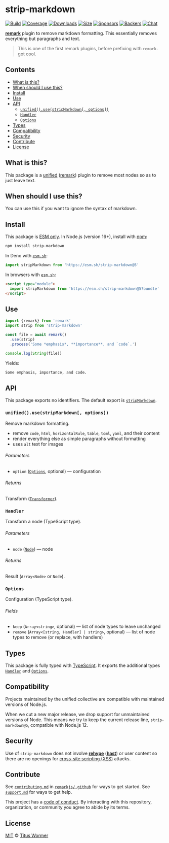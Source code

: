 # strip-markdown

[![Build][build-badge]][build]
[![Coverage][coverage-badge]][coverage]
[![Downloads][downloads-badge]][downloads]
[![Size][size-badge]][size]
[![Sponsors][sponsors-badge]][collective]
[![Backers][backers-badge]][collective]
[![Chat][chat-badge]][chat]

**[remark][]** plugin to remove markdown formatting.
This essentially removes everything but paragraphs and text.

> This is one of the first remark plugins, before prefixing with `remark-` got
> cool.

## Contents

* [What is this?](#what-is-this)
* [When should I use this?](#when-should-i-use-this)
* [Install](#install)
* [Use](#use)
* [API](#api)
  * [`unified().use(stripMarkdown[, options])`](#unifiedusestripmarkdown-options)
  * [`Handler`](#handler)
  * [`Options`](#options)
* [Types](#types)
* [Compatibility](#compatibility)
* [Security](#security)
* [Contribute](#contribute)
* [License](#license)

## What is this?

This package is a [unified][] ([remark][]) plugin to remove most nodes so as to
just leave text.

## When should I use this?

You can use this if you want to ignore the syntax of markdown.

## Install

This package is [ESM only][esm].
In Node.js (version 16+), install with [npm][]:

```sh
npm install strip-markdown
```

In Deno with [`esm.sh`][esmsh]:

```js
import stripMarkdown from 'https://esm.sh/strip-markdown@5'
```

In browsers with [`esm.sh`][esmsh]:

```html
<script type="module">
  import stripMarkdown from 'https://esm.sh/strip-markdown@5?bundle'
</script>
```

## Use

```js
import {remark} from 'remark'
import strip from 'strip-markdown'

const file = await remark()
  .use(strip)
  .process('Some *emphasis*, **importance**, and `code`.')

console.log(String(file))
```

Yields:

```txt
Some emphasis, importance, and code.
```

## API

This package exports no identifiers.
The default export is [`stripMarkdown`][api-strip-markdown].

### `unified().use(stripMarkdown[, options])`

Remove markdown formatting.

* remove `code`, `html`, `horizontalRule`, `table`, `toml`, `yaml`, and
  their content
* render everything else as simple paragraphs without formatting
* uses `alt` text for images

###### Parameters

* `option` ([`Options`][api-options], optional)
  — configuration

###### Returns

Transform ([`Transformer`][unified-transformer]).

### `Handler`

Transform a node (TypeScript type).

###### Parameters

* `node` ([`Node`][mdast-node])
  — node

###### Returns

Result (`Array<Node>` or `Node`).

### `Options`

Configuration (TypeScript type).

###### Fields

* `keep` (`Array<string>`, optional)
  — list of node types to leave unchanged
* `remove` (`Array<[string, Handler] | string>`, optional)
  — list of node types to remove (or replace, with handlers)

## Types

This package is fully typed with [TypeScript][].
It exports the additional types [`Handler`][api-handler] and
[`Options`][api-options].

## Compatibility

Projects maintained by the unified collective are compatible with maintained
versions of Node.js.

When we cut a new major release, we drop support for unmaintained versions of
Node.
This means we try to keep the current release line, `strip-markdown@5`,
compatible with Node.js 12.

## Security

Use of `strip-markdown` does not involve **[rehype][]** (**[hast][]**) or user
content so there are no openings for [cross-site scripting (XSS)][xss] attacks.

## Contribute

See [`contributing.md`][contributing] in [`remarkjs/.github`][health] for ways
to get started.
See [`support.md`][support] for ways to get help.

This project has a [code of conduct][coc].
By interacting with this repository, organization, or community you agree to
abide by its terms.

## License

[MIT][license] © [Titus Wormer][author]

<!-- Definitions -->

[build-badge]: https://github.com/remarkjs/strip-markdown/workflows/main/badge.svg

[build]: https://github.com/remarkjs/strip-markdown/actions

[coverage-badge]: https://img.shields.io/codecov/c/github/remarkjs/strip-markdown.svg

[coverage]: https://codecov.io/github/remarkjs/strip-markdown

[downloads-badge]: https://img.shields.io/npm/dm/strip-markdown.svg

[downloads]: https://www.npmjs.com/package/strip-markdown

[size-badge]: https://img.shields.io/bundlejs/size/strip-markdown

[size]: https://bundlejs.com/?q=strip-markdown

[sponsors-badge]: https://opencollective.com/unified/sponsors/badge.svg

[backers-badge]: https://opencollective.com/unified/backers/badge.svg

[collective]: https://opencollective.com/unified

[chat-badge]: https://img.shields.io/badge/chat-discussions-success.svg

[chat]: https://github.com/remarkjs/remark/discussions

[npm]: https://docs.npmjs.com/cli/install

[esm]: https://gist.github.com/sindresorhus/a39789f98801d908bbc7ff3ecc99d99c

[esmsh]: https://esm.sh

[health]: https://github.com/remarkjs/.github

[contributing]: https://github.com/remarkjs/.github/blob/main/contributing.md

[support]: https://github.com/remarkjs/.github/blob/main/support.md

[coc]: https://github.com/remarkjs/.github/blob/main/code-of-conduct.md

[xss]: https://en.wikipedia.org/wiki/Cross-site_scripting

[license]: license

[author]: https://wooorm.com

[hast]: https://github.com/syntax-tree/hast

[mdast-node]: https://github.com/syntax-tree/mdast#nodes

[rehype]: https://github.com/rehypejs/rehype

[remark]: https://github.com/remarkjs/remark

[typescript]: https://www.typescriptlang.org

[unified]: https://github.com/unifiedjs/unified

[unified-transformer]: https://github.com/unifiedjs/unified#transformer

[api-handler]: #handler

[api-options]: #options

[api-strip-markdown]: #unifiedusestripmarkdown-options
